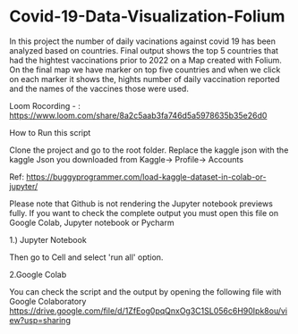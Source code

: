 # Covid-19-Data-Visualization-Folium


In this project the number of daily vacinations against covid 19 has been analyzed based on countries. Final output shows the top 5 countries that had the hightest vaccinations prior to 2022 on a Map created with Folium. On the final map we have marker on top five countries and when we click on each marker it shows the, hights number of daily vaccination reported and the names of the vaccines those were used.


Loom Rocording - : https://www.loom.com/share/8a2c5aab3fa746d5a5978635b35e26d0


How to Run this script


Clone the project and go to the root folder.
Replace the kaggle json with the kaggle Json you downloaded from Kaggle-> Profile-> Accounts


Ref: https://buggyprogrammer.com/load-kaggle-dataset-in-colab-or-jupyter/ 


Please note that Github is not rendering the Jupyter notebook previews fully. 
If you want to check the complete output you must open this file on Google Colab, Jupyter notebook or Pycharm


1.) Jupyter Notebook

Then go to Cell and select 'run all' option.

2.Google Colab

You can check the script and the output by opening the following file with Google Colaboratory
https://drive.google.com/file/d/1ZfEog0pqQnxOg3C1SL056c6H90Ipk8ou/view?usp=sharing

